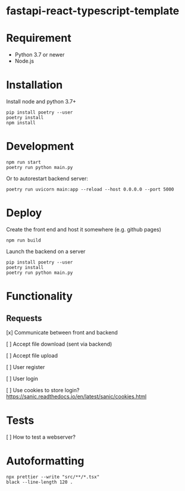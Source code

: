 # fastapi-react-typescript-template

# Requirement

-   Python 3.7 or newer
-   Node.js

# Installation

Install node and python 3.7+

```
pip install poetry --user
poetry install
npm install
```

# Development

```
npm run start
poetry run python main.py
```

Or to autorestart backend server:

```
poetry run uvicorn main:app --reload --host 0.0.0.0 --port 5000
```

# Deploy

Create the front end and host it somewhere (e.g. github pages)

```
npm run build
```

Launch the backend on a server

```
pip install poetry --user
poetry install
poetry run python main.py
```

# Functionality

## Requests

[x] Communicate between front and backend

[ ] Accept file download (sent via backend)

[ ] Accept file upload

[ ] User register

[ ] User login

[ ] Use cookies to store login? https://sanic.readthedocs.io/en/latest/sanic/cookies.html

# Tests

[ ] How to test a webserver?

# Autoformatting

```
npx prettier --write "src/**/*.tsx"
black --line-length 120 .
```
